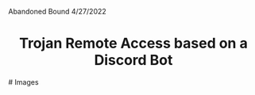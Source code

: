 Abandoned Bound  4/27/2022
<h1 align="center">Trojan Remote Access based on a Discord Bot</h1>
# Images
